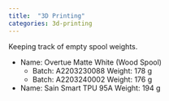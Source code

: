 ```yaml
---
title:  "3D Printing"
categories: 3d-printing
---
```


Keeping track of empty spool weights.

- Name: Overtue Matte White (Wood Spool)
  - Batch: A2203230088 Weight: 178 g
  - Batch: A2203240002 Weight: 176 g
- Name: Sain Smart TPU 95A Weight: 194 g
